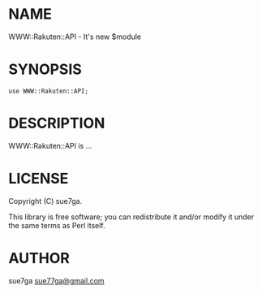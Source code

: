 # NAME

WWW::Rakuten::API - It's new $module

# SYNOPSIS

    use WWW::Rakuten::API;

# DESCRIPTION

WWW::Rakuten::API is ...

# LICENSE

Copyright (C) sue7ga.

This library is free software; you can redistribute it and/or modify
it under the same terms as Perl itself.

# AUTHOR

sue7ga <sue77ga@gmail.com>
